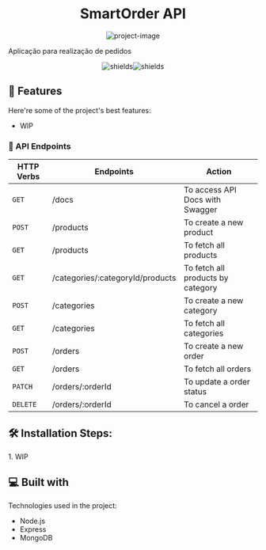 <h1 align="center" id="title">SmartOrder API</h1>

<p align="center"><img src="https://socialify.git.ci/lucianogmoraesjr/smartorder-api/image?description=1&amp;descriptionEditable=SmartOrder%20API&amp;font=Inter&amp;language=1&amp;name=1&amp;owner=1&amp;pattern=Solid&amp;theme=Auto" alt="project-image"></p>

<p id="description">Aplicação para realização de pedidos</p>

<p align="center"><img src="https://img.shields.io/badge/version-v1-%23339933" alt="shields"><img src="https://img.shields.io/badge/WIP-node?style=flat&amp;logo=nodedotjs&amp;color=%235B5B5B" alt="shields"></p>



<h2>🧐 Features</h2>

Here're some of the project's best features:

*   WIP

### 🧭 API Endpoints
| HTTP Verbs | Endpoints | Action |
| --- | --- | --- |
| `GET` | /docs | To access API Docs with Swagger |
| `POST` | /products | To create a new product |
| `GET` | /products | To fetch all products |
| `GET` | /categories/:categoryId/products | To fetch all products by category |
| `POST` | /categories | To create a new category |
| `GET` | /categories | To fetch all categories |
| `POST` | /orders | To create a new order |
| `GET` | /orders | To fetch all orders |
| `PATCH` | /orders/:orderId | To update a order status |
| `DELETE` | /orders/:orderId | To cancel a order |

<h2>🛠️ Installation Steps:</h2>

<p>1. WIP</p>



<h2>💻 Built with</h2>

Technologies used in the project:

*   Node.js
*   Express
*   MongoDB
